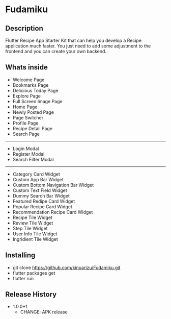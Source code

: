 # Fudamiku

## Description

Flutter Recipe App Starter Kit that can help you develop a Recipe application much faster. You just need to add some adjustment to the frontend and you can create your own backend.

## Whats inside

- Welcome Page
- Bookmarks Page
- Delicious Today Page
- Explore Page
- Full Screen Image Page
- Home Page
- Newly Posted Page
- Page Switcher
- Profile Page
- Recipe Detail Page
- Search Page
--------
- Login Modal
- Register Modal
- Search Filter Modal
--------
- Category Card Widget
- Custom App Bar Widget
- Custom Bottom Navigation Bar Widget
- Custom Text Field Widget
- Dummy Search Bar Widget
- Featured Redipe Card Widget
- Popular Recipe Card Widget
- Recommendation Recipe Card Widget
- Recipe Tile Widget
- Review Tile Widget
- Step Tile Widget
- User Info Tile Widget
- Ingridient Tile Widget

## Installing

- git clone https://github.com/kinoarizu/Fudamiku.git
- flutter packages get
- flutter run

## Release History

- 1.0.0+1
  - CHANGE: APK release